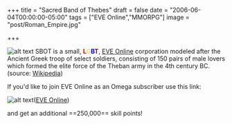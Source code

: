 +++
title = "Sacred Band of Thebes"
draft = false
date = "2006-06-04T00:00:00-05:00"
tags = ["EVE Online","MMORPG"]
image = "post/Roman_Empire.jpg"

+++

![alt text][SBOT]
SBOT is a small, **<font color='red'>L</font><font color='#FFDB58'>G</font><font color='blue'>B</font><font color='purple'>T</font>**, [EVE Online][] corporation modeled after the Ancient Greek troop of select soldiers, consisting of 150 pairs of male lovers which formed the elite force of the Theban army in the 4th century BC. (source: [Wikipedia][])

If you'd like to join EVE Online as an Omega subscriber use this link:

![alt text][EVE Logo]([EVE Online])

and get an additional ==250,000== skill points!

[EVE Online]: http://secure.eveonline.com/signup/?invc=28b74d18-974b-4983-b4bb-691286e26c75&action=buddy

[EVE Logo]: post/eve_online_04.png

[SBOT]: https://image.eveonline.com/Corporation/840917079_64.png "Sacred Band of Thebes [SBOT]"

[Wikipedia]: https://en.wikipedia.org/wiki/Sacred_Band_of_Thebes "Wikipedia"
